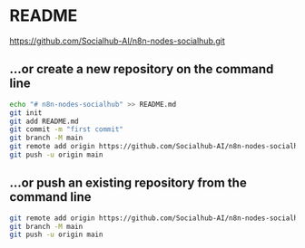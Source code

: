 # README

https://github.com/Socialhub-AI/n8n-nodes-socialhub.git

## …or create a new repository on the command line
```sh
echo "# n8n-nodes-socialhub" >> README.md
git init
git add README.md
git commit -m "first commit"
git branch -M main
git remote add origin https://github.com/Socialhub-AI/n8n-nodes-socialhub.git
git push -u origin main
```

## …or push an existing repository from the command line
```sh
git remote add origin https://github.com/Socialhub-AI/n8n-nodes-socialhub.git
git branch -M main
git push -u origin main
```
